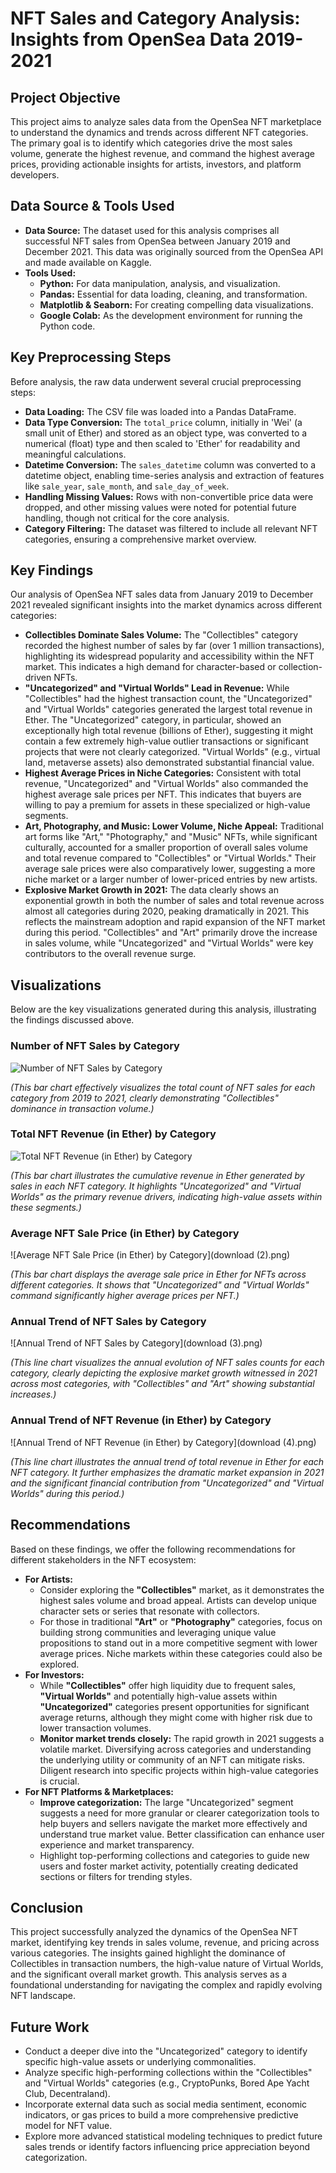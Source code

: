 # NFT Sales and Category Analysis: Insights from OpenSea Data 2019-2021

## Project Objective
This project aims to analyze sales data from the OpenSea NFT marketplace to understand the dynamics and trends across different NFT categories. The primary goal is to identify which categories drive the most sales volume, generate the highest revenue, and command the highest average prices, providing actionable insights for artists, investors, and platform developers.

## Data Source & Tools Used
* **Data Source:** The dataset used for this analysis comprises all successful NFT sales from OpenSea between January 2019 and December 2021. This data was originally sourced from the OpenSea API and made available on Kaggle.
* **Tools Used:**
    * **Python:** For data manipulation, analysis, and visualization.
    * **Pandas:** Essential for data loading, cleaning, and transformation.
    * **Matplotlib & Seaborn:** For creating compelling data visualizations.
    * **Google Colab:** As the development environment for running the Python code.

## Key Preprocessing Steps
Before analysis, the raw data underwent several crucial preprocessing steps:
* **Data Loading:** The CSV file was loaded into a Pandas DataFrame.
* **Data Type Conversion:** The `total_price` column, initially in 'Wei' (a small unit of Ether) and stored as an object type, was converted to a numerical (float) type and then scaled to 'Ether' for readability and meaningful calculations.
* **Datetime Conversion:** The `sales_datetime` column was converted to a datetime object, enabling time-series analysis and extraction of features like `sale_year`, `sale_month`, and `sale_day_of_week`.
* **Handling Missing Values:** Rows with non-convertible price data were dropped, and other missing values were noted for potential future handling, though not critical for the core analysis.
* **Category Filtering:** The dataset was filtered to include all relevant NFT categories, ensuring a comprehensive market overview.

## Key Findings
Our analysis of OpenSea NFT sales data from January 2019 to December 2021 revealed significant insights into the market dynamics across different categories:

* **Collectibles Dominate Sales Volume:** The "Collectibles" category recorded the highest number of sales by far (over 1 million transactions), highlighting its widespread popularity and accessibility within the NFT market. This indicates a high demand for character-based or collection-driven NFTs.
* **"Uncategorized" and "Virtual Worlds" Lead in Revenue:** While "Collectibles" had the highest transaction count, the "Uncategorized" and "Virtual Worlds" categories generated the largest total revenue in Ether. The "Uncategorized" category, in particular, showed an exceptionally high total revenue (billions of Ether), suggesting it might contain a few extremely high-value outlier transactions or significant projects that were not clearly categorized. "Virtual Worlds" (e.g., virtual land, metaverse assets) also demonstrated substantial financial value.
* **Highest Average Prices in Niche Categories:** Consistent with total revenue, "Uncategorized" and "Virtual Worlds" also commanded the highest average sale prices per NFT. This indicates that buyers are willing to pay a premium for assets in these specialized or high-value segments.
* **Art, Photography, and Music: Lower Volume, Niche Appeal:** Traditional art forms like "Art," "Photography," and "Music" NFTs, while significant culturally, accounted for a smaller proportion of overall sales volume and total revenue compared to "Collectibles" or "Virtual Worlds." Their average sale prices were also comparatively lower, suggesting a more niche market or a larger number of lower-priced entries by new artists.
* **Explosive Market Growth in 2021:** The data clearly shows an exponential growth in both the number of sales and total revenue across almost all categories during 2020, peaking dramatically in 2021. This reflects the mainstream adoption and rapid expansion of the NFT market during this period. "Collectibles" and "Art" primarily drove the increase in sales volume, while "Uncategorized" and "Virtual Worlds" were key contributors to the overall revenue surge.

## Visualizations
Below are the key visualizations generated during this analysis, illustrating the findings discussed above.

### Number of NFT Sales by Category
![Number of NFT Sales by Category](download.png)

*(This bar chart effectively visualizes the total count of NFT sales for each category from 2019 to 2021, clearly demonstrating "Collectibles" dominance in transaction volume.)*

### Total NFT Revenue (in Ether) by Category
![Total NFT Revenue (in Ether) by Category](download(1).png)

*(This bar chart illustrates the cumulative revenue in Ether generated by sales in each NFT category. It highlights "Uncategorized" and "Virtual Worlds" as the primary revenue drivers, indicating high-value assets within these segments.)*

### Average NFT Sale Price (in Ether) by Category
![Average NFT Sale Price (in Ether) by Category](download (2).png)

*(This bar chart displays the average sale price in Ether for NFTs across different categories. It shows that "Uncategorized" and "Virtual Worlds" command significantly higher average prices per NFT.)*

### Annual Trend of NFT Sales by Category
![Annual Trend of NFT Sales by Category](download (3).png)

*(This line chart visualizes the annual evolution of NFT sales counts for each category, clearly depicting the explosive market growth witnessed in 2021 across most categories, with "Collectibles" and "Art" showing substantial increases.)*

### Annual Trend of NFT Revenue (in Ether) by Category
![Annual Trend of NFT Revenue (in Ether) by Category](download (4).png)

*(This line chart illustrates the annual trend of total revenue in Ether for each NFT category. It further emphasizes the dramatic market expansion in 2021 and the significant financial contribution from "Uncategorized" and "Virtual Worlds" during this period.)*

## Recommendations
Based on these findings, we offer the following recommendations for different stakeholders in the NFT ecosystem:

* **For Artists:**
    * Consider exploring the **"Collectibles"** market, as it demonstrates the highest sales volume and broad appeal. Artists can develop unique character sets or series that resonate with collectors.
    * For those in traditional **"Art"** or **"Photography"** categories, focus on building strong communities and leveraging unique value propositions to stand out in a more competitive segment with lower average prices. Niche markets within these categories could also be explored.
* **For Investors:**
    * While **"Collectibles"** offer high liquidity due to frequent sales, **"Virtual Worlds"** and potentially high-value assets within **"Uncategorized"** categories present opportunities for significant average returns, although they might come with higher risk due to lower transaction volumes.
    * **Monitor market trends closely:** The rapid growth in 2021 suggests a volatile market. Diversifying across categories and understanding the underlying utility or community of an NFT can mitigate risks. Diligent research into specific projects within high-value categories is crucial.
* **For NFT Platforms & Marketplaces:**
    * **Improve categorization:** The large "Uncategorized" segment suggests a need for more granular or clearer categorization tools to help buyers and sellers navigate the market more effectively and understand true market value. Better classification can enhance user experience and market transparency.
    * Highlight top-performing collections and categories to guide new users and foster market activity, potentially creating dedicated sections or filters for trending styles.

## Conclusion
This project successfully analyzed the dynamics of the OpenSea NFT market, identifying key trends in sales volume, revenue, and pricing across various categories. The insights gained highlight the dominance of Collectibles in transaction numbers, the high-value nature of Virtual Worlds, and the significant overall market growth. This analysis serves as a foundational understanding for navigating the complex and rapidly evolving NFT landscape.

## Future Work
* Conduct a deeper dive into the "Uncategorized" category to identify specific high-value assets or underlying commonalities.
* Analyze specific high-performing collections within the "Collectibles" and "Virtual Worlds" categories (e.g., CryptoPunks, Bored Ape Yacht Club, Decentraland).
* Incorporate external data such as social media sentiment, economic indicators, or gas prices to build a more comprehensive predictive model for NFT value.
* Explore more advanced statistical modeling techniques to predict future sales trends or identify factors influencing price appreciation beyond categorization.
